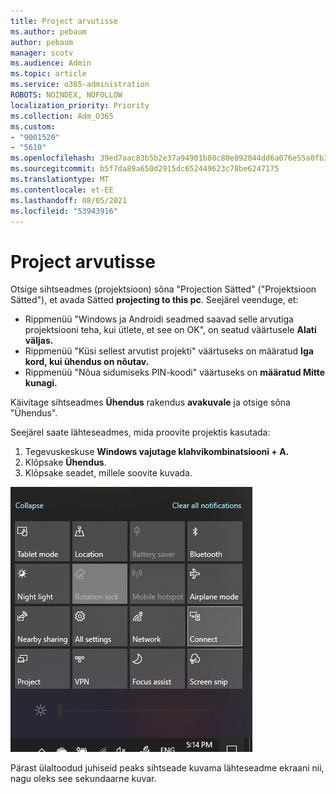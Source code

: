 ```yaml
---
title: Project arvutisse
ms.author: pebaum
author: pebaum
manager: scotv
ms.audience: Admin
ms.topic: article
ms.service: o365-administration
ROBOTS: NOINDEX, NOFOLLOW
localization_priority: Priority
ms.collection: Adm_O365
ms.custom:
- "9001520"
- "5610"
ms.openlocfilehash: 39ed7aac83b5b2e37a94901b80c80e892044dd6a076e55a0fb327d2dce7bd16e
ms.sourcegitcommit: b5f7da89a650d2915dc652449623c78be6247175
ms.translationtype: MT
ms.contentlocale: et-EE
ms.lasthandoff: 08/05/2021
ms.locfileid: "53943916"
---
```

# <a name="project-to-a-pc"></a>Project arvutisse

Otsige sihtseadmes (projektsioon) sõna "Projection Sätted" ("Projektsioon Sätted"), et avada Sätted **projecting to this pc**. Seejärel veenduge, et:
- Rippmenüü "Windows ja Androidi seadmed saavad selle arvutiga projektsiooni teha, kui ütlete, et see on OK", on seatud väärtusele **Alati väljas.**
- Rippmenüü "Küsi sellest arvutist projekti" väärtuseks on määratud **Iga kord, kui ühendus on nõutav.**
- Rippmenüü "Nõua sidumiseks PIN-koodi" väärtuseks on **määratud Mitte kunagi.**

Käivitage sihtseadmes **Ühendus** rakendus **avakuvale** ja otsige sõna "Ühendus".

Seejärel saate lähteseadmes, mida proovite projektis kasutada:

1. Tegevuskeskuse **Windows vajutage klahvikombinatsiooni + A.**
2. Klõpsake **Ühendus**.
3. Klõpsake seadet, millele soovite kuvada.

![Project arvutisse](media/project-to-a-pc.png)

Pärast ülaltoodud juhiseid peaks sihtseade kuvama lähteseadme ekraani nii, nagu oleks see sekundaarne kuvar.
